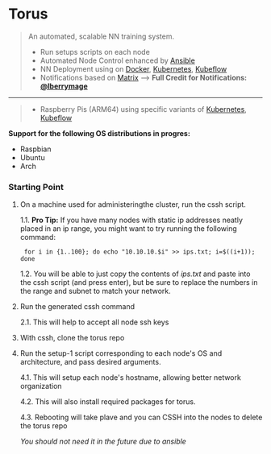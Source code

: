 # Torus

> An automated, scalable NN training system.
> - Run setups scripts on each node
> - Automated Node Control enhanced by [Ansible](https://www.ansible.com/)
> - NN Deployment using on [Docker](https://www.docker.com/), [Kubernetes](https://kubernetes.io/), [Kubeflow](https://www.kubeflow.org/)
> - Notifications based on [Matrix](https://matrix.org/)  --> **Full Credit for Notifications: [@lberrymage](https://github.com/lberrymage)**
----------------------------------------------------
> - Raspberry Pis (ARM64) using specific variants of [Kubernetes](https://microk8s.io/), [Kubeflow](https://www.kubeflow.org/docs/distributions/microk8s/kubeflow-on-microk8s/)

**Support for the following OS distributions in progres:**
- Raspbian
- Ubuntu
- Arch


### Starting Point

1. On a machine used for administeringthe cluster, run the cssh script.
      
      1.1. **Pro Tip:** If you have many nodes with static ip addresses neatly placed in an ip range, you might want to try running the following command:
                    
        for i in {1..100}; do echo "10.10.10.$i" >> ips.txt; i=$((i+1)); done
      
      1.2. You will be able to just copy the contents of *ips.txt* and paste into the cssh script (and press enter), but be sure to replace the numbers in the range and subnet to match your network.

2. Run the generated cssh command
  
      2.1. This will help to accept all node ssh keys

3. With cssh, clone the torus repo
  
4. Run the setup-1 script corresponding to each node's OS and architecture, and pass desired arguments.
  
      4.1. This will setup each node's hostname, allowing better network organization
  
      4.2. This will also install required packages for torus.
  
      4.3. Rebooting will take plave and you can CSSH into the nodes to delete the torus repo
  
      *You should not need it in the future due to ansible*
  
